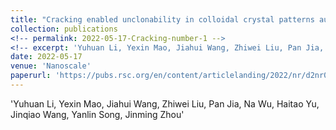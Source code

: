 ```yaml
---
title: "Cracking enabled unclonability in colloidal crystal patterns authenticated with computer vision"
collection: publications
<!-- permalink: 2022-05-17-Cracking-number-1 -->
<!-- excerpt: 'Yuhuan Li, Yexin Mao, Jiahui Wang, Zhiwei Liu, Pan Jia, Na Wu, Haitao Yu, Jinqiao Wang, Yanlin Song, Jinming Zhou' -->
date: 2022-05-17
venue: 'Nanoscale'
paperurl: 'https://pubs.rsc.org/en/content/articlelanding/2022/nr/d2nr01479c/unauth'
---
```


'Yuhuan Li, Yexin Mao, Jiahui Wang, Zhiwei Liu, Pan Jia, Na Wu, Haitao Yu, Jinqiao Wang, Yanlin Song, Jinming Zhou'
